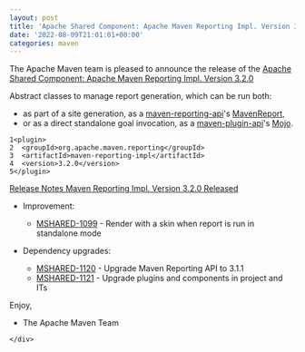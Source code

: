 ```yaml
---
layout: post
title: 'Apache Shared Component: Apache Maven Reporting Impl. Version 3.2.0'
date: '2022-08-09T21:01:01+00:00'
categories: maven
---
```

<div class="post_body"><p>The Apache Maven team is pleased to announce the release of the
<a href="https://maven.apache.org/shared/maven-reporting-impl/">Apache Shared Component: Apache Maven Reporting Impl. Version 3.2.0</a></p>
<p>Abstract classes to manage report generation, which can be run both:</p>
<ul>
<li>as part of a site generation, as a <a href="https://maven.apache.org/shared/maven-reporting-api/">maven-reporting-api</a>'s <a href="https://maven.apache.org/shared/maven-reporting-api/apidocs/org/apache/maven/reporting/MavenReport.html">MavenReport</a>,</li>
<li>or as a direct standalone goal invocation, as a <a href="https://maven.apache.org/ref/current/maven-plugin-api/">maven-plugin-api</a>'s <a href="https://maven.apache.org/ref/current/maven-plugin-api/apidocs/org/apache/maven/plugin/Mojo.html">Mojo</a>.</li>
</ul>
<div class="highlight"><pre tabindex="0" class="chroma"><code class="language-xml" data-lang="xml"><span class="line"><span class="ln">1</span><span class="cl"><span class="nt">&lt;plugin&gt;</span>
</span></span><span class="line"><span class="ln">2</span><span class="cl">  <span class="nt">&lt;groupId&gt;</span>org.apache.maven.reporting<span class="nt">&lt;/groupId&gt;</span>
</span></span><span class="line"><span class="ln">3</span><span class="cl">  <span class="nt">&lt;artifactId&gt;</span>maven-reporting-impl<span class="nt">&lt;/artifactId&gt;</span>
</span></span><span class="line"><span class="ln">4</span><span class="cl">  <span class="nt">&lt;version&gt;</span>3.2.0<span class="nt">&lt;/version&gt;</span>
</span></span><span class="line"><span class="ln">5</span><span class="cl"><span class="nt">&lt;/plugin&gt;</span>
</span></span></code></pre></div><p><a href="https://issues.apache.org/jira/secure/ReleaseNote.jspa?projectId=12317922&amp;version=12352179">Release Notes Maven Reporting Impl. Version 3.2.0 Released</a></p>
<ul>
<li>
<p>Improvement:</p>
<ul>
<li><a href="https://issues.apache.org/jira/browse/MSHARED-1099">MSHARED-1099</a> - Render with a skin when report is run in standalone mode</li>
</ul>
</li>
<li>
<p>Dependency upgrades:</p>
<ul>
<li><a href="https://issues.apache.org/jira/browse/MSHARED-1120">MSHARED-1120</a> - Upgrade Maven Reporting API to 3.1.1</li>
<li><a href="https://issues.apache.org/jira/browse/MSHARED-1121">MSHARED-1121</a> - Upgrade plugins and components in project and ITs</li>
</ul>
</li>
</ul>
<p>Enjoy,</p>
<ul>
<li>The Apache Maven Team</li>
</ul>

    </div>
